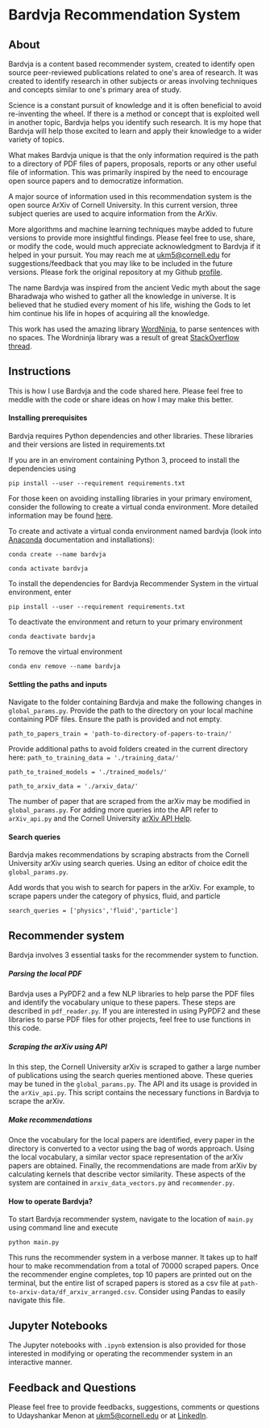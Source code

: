 # Bardvja Recommendation System

## About

Bardvja is a content based recommender system, created to identify open source peer-reviewed publications related to one's area of research. It was created to identify research in other subjects or areas involving techniques and concepts similar to one's primary area of study. 

Science is a constant pursuit of knowledge and it is often beneficial to avoid re-inventing the wheel. If there is a method or concept that is exploited well in another topic, Bardvja helps you identify such research. It is my hope that Bardvja will help those excited to learn and apply their knowledge to a wider variety of topics.

What makes Bardvja unique is that the only information required is the path to a directory of PDF files of papers, proposals, reports or any other useful file of information. This was primarily inspired by the need to encourage open source papers and to democratize information. 

A major source of information used in this recommendation system is the open source ArXiv of Cornell University. In this current version, three subject queries are used to acquire information from the ArXiv.

More algorithms and machine learning techniques maybe added to future versions to provide more insightful findings. Please feel free to use, share, or modify the code, would much appreciate acknowledgment to Bardvja if it helped in your pursuit. You may reach me at ukm5@cornell.edu for suggestions/feedback that you may like to be included in the future versions. Please fork the original repository at my Github [profile](www.github.com/ukm5).

The name Bardvja was inspired from the ancient Vedic myth about the sage Bharadwaja who wished to gather all the knowledge in universe. It is believed that he studied every moment of his life, wishing the Gods to let him continue his life in hopes of acquiring all the knowledge. 

This work has used the amazing library [WordNinja](https://github.com/keredson/wordninja), to parse sentences with no spaces. The Wordninja library was a result of great [StackOverflow thread](https://stackoverflow.com/questions/8870261/how-to-split-text-without-spaces-into-list-of-words/11642687#11642687). 

## Instructions

This is how I use Bardvja and the code shared here. Please feel free to meddle with the code or share ideas on how I may make this better. 

#### Installing prerequisites

Bardvja requires Python dependencies and other libraries. These libraries and their versions are listed in requirements.txt

If you are in an enviroment containing Python 3, proceed to install the dependencies using 

`pip install --user --requirement requirements.txt`

For those keen on avoiding installing libraries in your primary enviroment, consider the following to create a virtual conda environment. More detailed information may be found [here](https://docs.conda.io/projects/conda/en/latest/user-guide/tasks/manage-environments.html).

To create and activate a virtual conda environment named bardvja (look into [Anaconda](https://www.anaconda.com) documentation and installations):

`conda create --name bardvja`

`conda activate bardvja`

To install the dependencies for Bardvja Recommender System in the virtual environment, enter

`pip install --user --requirement requirements.txt`

To deactivate the environment and return to your primary environment

`conda deactivate bardvja`

To remove the virtual environment

`conda env remove --name bardvja`

#### Settling the paths and inputs

Navigate to the folder containing Bardvja and make the following changes in `global_params.py`. Provide the path to the directory on your local machine containing PDF files. Ensure the path is provided and not empty. 

`path_to_papers_train = 'path-to-directory-of-papers-to-train/'`

Provide additional paths to avoid folders created in the current directory here:
`path_to_training_data = './training_data/'`

`path_to_trained_models = './trained_models/'`

`path_to_arxiv_data = './arxiv_data/'`

The number of paper that are scraped from the arXiv may be modified in `global_params.py`. For adding more queries into the API refer to `arXiv_api.py` and the Cornell University [arXiv API Help](https://arxiv.org/help/api).

#### Search queries

Bardvja makes recommendations by scraping abstracts from the Cornell University arXiv using search queries. Using an editor of choice edit the `global_params.py`.

Add words that you wish to search for papers in the arXiv. For example, to scrape papers under the category of physics, fluid, and particle

`search_queries = ['physics','fluid','particle']`

## Recommender system

Bardvja involves 3 essential tasks for the recommender system to function. 

##### Parsing the local PDF

Bardvja uses a PyPDF2 and a few NLP libraries to help parse the PDF files and identify the vocabulary unique to these papers. These steps are described in `pdf_reader.py`. If you are interested in using PyPDF2 and these libraries to parse PDF files for other projects, feel free to use functions in this code. 

##### Scraping the arXiv using API

In this step, the Cornell University arXiv is scraped to gather a large number of publications using the search queries mentioned above. These queries may be tuned in the `global_params.py`. The API and its usage is provided in the `arXiv_api.py`. This script contains the necessary functions in Bardvja to scrape the arXiv. 

##### Make recommendations

Once the vocabulary for the local papers are identified, every paper in the directory is converted to a vector using the bag of words approach. Using the local vocabulary, a similar vector space representation of the arXiv papers are obtained. 
Finally, the recommendations are made from arXiv by calculating kernels that describe vector similarity. These aspects of the system are contained in `arxiv_data_vectors.py` and `recommender.py`. 

#### How to operate Bardvja?

To start Bardvja recommender system, navigate to the location of `main.py` using command line and execute

`python main.py`

This runs the recommender system in a verbose manner. It takes up to half hour to make recommendation from a total of 70000 scraped papers. 
Once the recommender engine completes, top 10 papers are printed out on the terminal, but the entire list of scraped papers is stored as a csv file at `path-to-arxiv-data/df_arxiv_arranged.csv`. 
Consider using Pandas to easily navigate this file. 

## Jupyter Notebooks

The Jupyter notebooks with `.ipynb` extension is also provided for those interested in modifying or operating the recommender system in an interactive manner. 

## Feedback and Questions

Please feel free to provide feedbacks, suggestions, comments or questions to Udayshankar Menon at <ukm5@cornell.edu> or at [LinkedIn](www.linkedin.com/in/udayshankarmenon).


